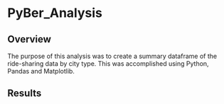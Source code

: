 # PyBer_Analysis

## Overview
The purpose of this analysis was to create a summary dataframe of the ride-sharing data by city type. This was accomplished using Python, Pandas and Matplotlib.

## Results
